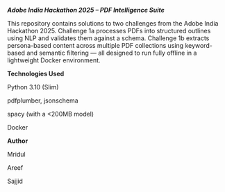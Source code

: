***Adobe India Hackathon 2025 – PDF Intelligence Suite***


This repository contains solutions to two challenges from the Adobe India Hackathon 2025. Challenge 1a processes PDFs into structured outlines using NLP and validates them against a schema. Challenge 1b extracts persona-based content across multiple PDF collections using keyword-based and semantic filtering — all designed to run fully offline in a lightweight Docker environment.

**Technologies Used**

Python 3.10 (Slim)

pdfplumber, jsonschema

spacy (with a <200MB model)

Docker


**Author**

Mridul

Areef

Sajjid
